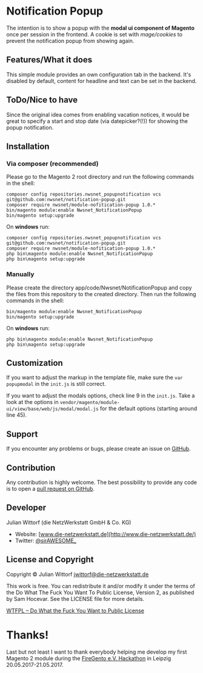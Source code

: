 # Notification Popup

The intention is to show a popup with the **modal ui component of Magento** once per session in the frontend.
A cookie is set with *mage/cookies* to prevent the notification popup from showing again.

## Features/What it does

This simple module provides an own configuration tab in the backend.
It's disabled by default, content for headline and text can be set in the backend.

## ToDo/Nice to have

Since the original idea comes from enabling vacation notices,
it would be great to specify a start and stop date (via datepicker?(!)) for showing the popup notification.

## Installation

### Via composer (recommended)

Please go to the Magento 2 root directory and run the following commands in the shell:

```
composer config repositories.nwsnet_popupnotification vcs git@github.com:nwsnet/notification-popup.git
composer require nwsnet/module-nofitication-popup 1.0.*
bin/magento module:enable Nwsnet_NotificationPopup
bin/magento setup:upgrade
```

On **windows** run:

```
composer config repositories.nwsnet_popupnotification vcs git@github.com:nwsnet/notification-popup.git
composer require nwsnet/module-nofitication-popup 1.0.*
php bin\magento module:enable Nwsnet_NotificationPopup
php bin\magento setup:upgrade
```

### Manually

Please create the directory app/code/Nwsnet/NotificationPopup and copy the files from this repository to the created directory.
Then run the following commands in the shell:

```
bin/magento module:enable Nwsnet_NotificationPopup
bin/magento setup:upgrade
```

On **windows** run:

```
php bin\magento module:enable Nwsnet_NotificationPopup
php bin\magento setup:upgrade
```

## Customization

If you want to adjust the markup in the template file, make sure the `var popupmodal` in the `init.js` is still correct.

If you want to adjust the modals options, check line 9 in the `init.js`.
Take a look at the options in `vendor/magento/module-ui/view/base/web/js/modal/modal.js` for the default options
(starting around line 45).

## Support

If you encounter any problems or bugs, please create an issue on [GitHub](https://github.com/nwsnet/notification-popup/issues).

## Contribution
Any contribution is highly welcome.
The best possibility to provide any code is to open a [pull request on GitHub](https://help.github.com/articles/using-pull-requests).

## Developer

Julian Wittorf (die NetzWerkstatt GmbH & Co. KG)
* Website: [www.die-netzwerkstatt.de](http://www.die-netzwerkstatt.de/)
* Twitter: [@sirAWESOME_](https://twitter.com/sirAWESOME_)

## License and Copyright

Copyright © Julian Wittorf <jwittorf@die-netzwerkstatt.de>

This work is free. You can redistribute it and/or modify it under the terms of the Do What The Fuck You Want To Public License,
Version 2, as published by Sam Hocevar. See the LICENSE file for more details.

[WTFPL – Do What the Fuck You Want to Public License](http://www.wtfpl.net/)

# Thanks!

Last but not least I want to thank everybody helping me develop my first Magento 2 module
during the [FireGento e.V. Hackathon](https://firegento.com/hackathon/) in Leipzig 20.05.2017-21.05.2017.